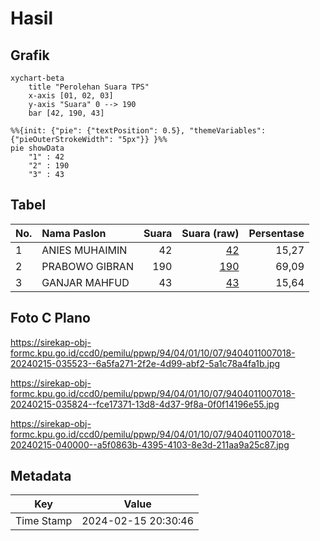 # Hasil

## Grafik

```mermaid
xychart-beta
    title "Perolehan Suara TPS"
    x-axis [01, 02, 03]
    y-axis "Suara" 0 --> 190
    bar [42, 190, 43]
```

```mermaid
%%{init: {"pie": {"textPosition": 0.5}, "themeVariables": {"pieOuterStrokeWidth": "5px"}} }%%
pie showData
    "1" : 42
    "2" : 190
    "3" : 43
```

## Tabel

| No. | Nama Paslon    | Suara | Suara (raw) | Persentase |
|:--- |:-------------- | -----:| -----------:| ----------:|
| 1   | ANIES MUHAIMIN | 42    | [42][p-1]   | 15,27      |
| 2   | PRABOWO GIBRAN | 190   | [190][p-2]  | 69,09      |
| 3   | GANJAR MAHFUD  | 43    | [43][p-3]   | 15,64      |


[p-1]: https://github.com/gigit-pemilu/pemilu-2024-94-papua-tengah/blob/main/pilpres/hitung-suara/sub/94-papua-tengah/sub/04-mimika/sub/01-mimika-baru/sub/1007-sempan/sub/018-tps/sub/paslon-1.txt
[p-2]: https://github.com/gigit-pemilu/pemilu-2024-94-papua-tengah/blob/main/pilpres/hitung-suara/sub/94-papua-tengah/sub/04-mimika/sub/01-mimika-baru/sub/1007-sempan/sub/018-tps/sub/paslon-2.txt
[p-3]: https://github.com/gigit-pemilu/pemilu-2024-94-papua-tengah/blob/main/pilpres/hitung-suara/sub/94-papua-tengah/sub/04-mimika/sub/01-mimika-baru/sub/1007-sempan/sub/018-tps/sub/paslon-3.txt

## Foto C Plano

https://sirekap-obj-formc.kpu.go.id/ccd0/pemilu/ppwp/94/04/01/10/07/9404011007018-20240215-035523--6a5fa271-2f2e-4d99-abf2-5a1c78a4fa1b.jpg

https://sirekap-obj-formc.kpu.go.id/ccd0/pemilu/ppwp/94/04/01/10/07/9404011007018-20240215-035824--fce17371-13d8-4d37-9f8a-0f0f14196e55.jpg

https://sirekap-obj-formc.kpu.go.id/ccd0/pemilu/ppwp/94/04/01/10/07/9404011007018-20240215-040000--a5f0863b-4395-4103-8e3d-211aa9a25c87.jpg


## Metadata

| Key        | Value               |
| ---------- | ------------------- |
| Time Stamp | 2024-02-15 20:30:46 |



